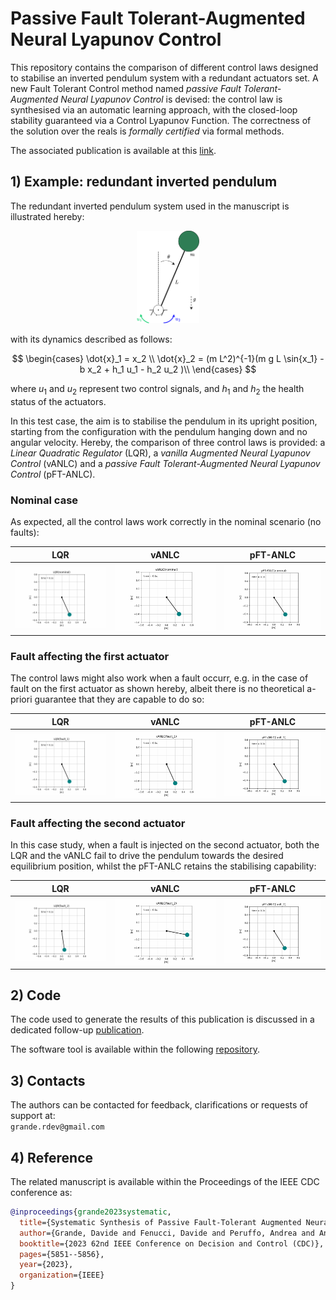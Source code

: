 # Passive Fault Tolerant-Augmented Neural Lyapunov Control  

This repository contains the comparison of different control laws designed to stabilise an inverted pendulum system with a redundant actuators set. A new Fault Tolerant Control method named *passive Fault Tolerant-Augmented Neural Lyapunov Control* is devised: the control law is synthesised via an automatic learning approach, with the closed-loop stability guaranteed via a Control Lyapunov Function. The correctness of the solution over the reals is *formally certified* via formal methods. 
    
The associated publication is available at this [link](https://ieeexplore.ieee.org/document/10383378).  
   

## 1) Example: redundant inverted pendulum

The redundant inverted pendulum system used in the manuscript is illustrated hereby:  
<p align="center">
    <img src="https://github.com/grande-dev/pFT-ANLC-preview/blob/master/results/inverted_pendulum_redundant.png" width=20% height=20%>
</p>

with its dynamics described as follows:
  
$$
\begin{cases}
\dot{x}_1 = x_2 \\
\dot{x}_2 = (m L^2)^{-1}(m g L \sin{x_1} - b x_2 + h_1 u_1 - h_2 u_2 )\\
\end{cases}
$$

where $u_1$ and $u_2$ represent two control signals, and $h_1$ and $h_2$ the health status of the actuators. 


In this test case, the aim is to stabilise the pendulum in its upright position, starting from the configuration with the pendulum hanging down and no angular velocity. Hereby, the comparison of three control laws is provided: a *Linear Quadratic Regulator* (LQR), a *vanilla Augmented Neural Lyapunov Control* (vANLC) and a *passive Fault Tolerant-Augmented Neural Lyapunov Control* (pFT-ANLC). 

### Nominal case
As expected, all the control laws work correctly in the nominal scenario (no faults):
  
LQR                        |  vANLC                    | pFT-ANLC
:-------------------------:|:-------------------------:|:-------------------------:
![](results/animations/animationLQR(nominal).gif) | ![](results/animations/animationvANLC(nominal).gif) | ![](results/animations/animationpFT-ANLC(nominal).gif)


### Fault affecting the first actuator
The control laws might also work when a fault occurr, e.g. in the case of fault on the first actuator as shown hereby, albeit there is no theoretical a-priori guarantee that they are capable to do so:  
  
LQR                        |  vANLC                    | pFT-ANLC
:-------------------------:|:-------------------------:|:-------------------------:
![](results/animations/animationLQR(fault_1).gif) | ![](results/animations/animationvANLC(fault_1).gif) | ![](results/animations/animationpFT-ANLC(fault_1).gif)



### Fault affecting the second actuator
In this case study, when a fault is injected on the second actuator, both the LQR and the vANLC fail to drive the pendulum towards the desired equilibrium position, whilst the pFT-ANLC retains the stabilising capability:    
  
LQR                        |  vANLC                    | pFT-ANLC
:-------------------------:|:-------------------------:|:-------------------------:
![](results/animations/animationLQR(fault_2).gif) | ![](results/animations/animationvANLC(fault_2).gif) | ![](results/animations/animationpFT-ANLC(fault_2).gif)


## 2) Code
The code used to generate the results of this publication is discussed in a dedicated follow-up [publication](https://www.sciencedirect.com/science/article/pii/S0967066124000959).  

The software tool is available within the following [repository](https://github.com/grande-dev/pFT-ANLC).  

  

## 3) Contacts
The authors can be contacted for feedback, clarifications or requests of support at:  
`grande.rdev@gmail.com`  
  

## 4) Reference

The related manuscript is available within the Proceedings of the IEEE CDC conference as:  
  
```bibtex
@inproceedings{grande2023systematic,
  title={Systematic Synthesis of Passive Fault-Tolerant Augmented Neural Lyapunov Control Laws for Nonlinear Systems},
  author={Grande, Davide and Fenucci, Davide and Peruffo, Andrea and Anderlini, Enrico and Phillips, Alexander B and Thomas, Giles and Salavasidis, Georgios},
  booktitle={2023 62nd IEEE Conference on Decision and Control (CDC)},
  pages={5851--5856},
  year={2023},
  organization={IEEE}
}
```


